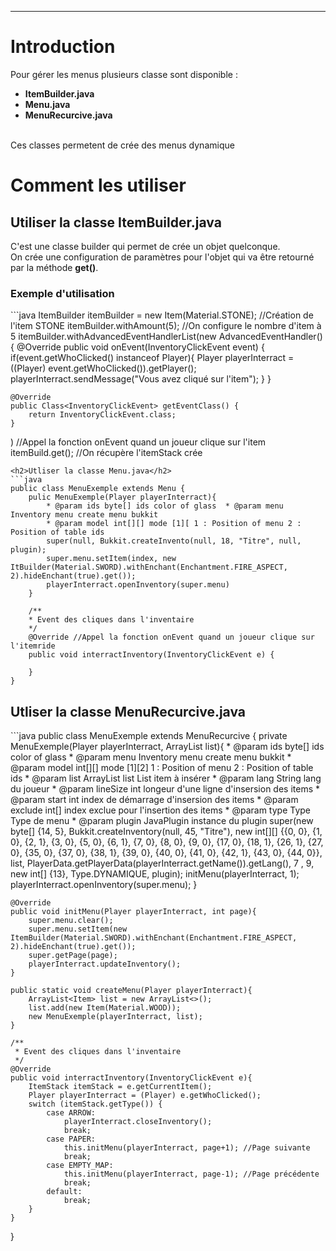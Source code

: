 <hr/>
<h1>Introduction</h1>
<p>Pour gérer les menus plusieurs classe sont disponible :
	<ul>
		<li><strong>ItemBuilder.java</strong></li>
		<li><strong>Menu.java</strong></li>
		<li><strong>MenuRecurcive.java</strong></li>
	</ul>
	<br/>
	Ces classes permetent de crée des menus dynamique
</p>
<h1>Comment les utiliser</h1>

<h2>Utiliser la classe ItemBuilder.java</h2>
<p>C'est une classe builder qui permet de crée un objet quelconque.
<br/>On crée une configuration de paramètres pour l'objet qui va être retourné par la méthode <strong>get()</strong>.
</p>
<h3>Exemple d'utilisation</h3>
```java
ItemBuilder itemBuilder = new Item(Material.STONE); //Création de l'item STONE
itemBuilder.withAmount(5); //On configure le nombre d'item à 5
itemBuilder.withAdvancedEventHandlerList(new AdvancedEventHandler<InventoryClickEvent>() {
    @Override
    public void onEvent(InventoryClickEvent event) {
        if(event.getWhoClicked() instanceof Player){
            Player playerInterract = ((Player) event.getWhoClicked()).getPlayer();
            playerInterract.sendMessage("Vous avez cliqué sur l'item");
        }
    }

    @Override
    public Class<InventoryClickEvent> getEventClass() {
        return InventoryClickEvent.class;
    }
) //Appel la fonction onEvent quand un joueur clique sur l'item
itemBuild.get(); //On récupère l'itemStack crée
```
<h2>Utliser la classe Menu.java</h2>
```java
public class MenuExemple extends Menu {
	pulic MenuExemple(Player playerInterract){
        * @param ids byte[] ids color of glass	* @param menu Inventory menu create menu bukkit
	    * @param model int[][] mode [1][ 1 : Position of menu 2 : Position of table ids
	    super(null, Bukkit.createInvento(null, 18, "Titre", null, plugin);
	    super.menu.setItem(index, new ItBuilder(Material.SWORD).withEnchant(Enchantment.FIRE_ASPECT, 2).hideEnchant(true).get());
	    playerInterract.openInventory(super.menu)	
	}
	
    /**
	* Event des cliques dans l'inventaire
	*/
	@Override //Appel la fonction onEvent quand un joueur clique sur l'itemride
	public void interractInventory(InventoryClickEvent e) {
		
    }
}
```

<h2>Utliser la classe MenuRecurcive.java</h2>
```java
public class MenuExemple extends MenuRecurcive {
	private MenuExemple(Player playerInterract, ArrayList<Item> list){
		* @param ids byte[] ids color of glass
		* @param menu Inventory menu create menu bukkit
		* @param model int[][] mode [1][2] 1 : Position of menu 2 : Position of table ids
		* @param list ArrayList<Item> list List item à insérer
		* @param lang String lang du joueur
		* @param lineSize int longeur d'une ligne d'insersion des items
		* @param start int index de démarrage d'insersion des items
		* @param exclude int[] index exclue pour l'insertion des items
		* @param type Type Type de menu
		* @param plugin JavaPlugin instance du plugin
		super(new byte[] {14, 5}, Bukkit.createInventory(null, 45, "Titre"), new int[][] {{0, 0}, {1, 0}, {2, 1}, {3, 0}, {5, 0}, {6, 1}, {7, 0}, {8, 0}, {9, 0}, {17, 0}, {18, 1}, {26, 1}, {27, 0}, {35, 0}, {37, 0}, {38, 1}, {39, 0}, {40, 0}, {41, 0}, {42, 1}, {43, 0}, {44, 0}}, list, PlayerData.getPlayerData(playerInterract.getName()).getLang(), 7 , 9,  new int[] {13}, Type.DYNAMIQUE, plugin);
		initMenu(playerInterract, 1);
		playerInterract.openInventory(super.menu);
	}

	@Override
	public void initMenu(Player playerInterract, int page){
		super.menu.clear();
		super.menu.setItem(new ItemBuilder(Material.SWORD).withEnchant(Enchantment.FIRE_ASPECT, 2).hideEnchant(true).get());
        super.getPage(page);
        playerInterract.updateInventory();
	}
	
	public static void createMenu(Player playerInterract){
		ArrayList<Item> list = new ArrayList<>();
		list.add(new Item(Material.WOOD));
		new MenuExemple(playerInterract, list);
    }

	/**
	 * Event des cliques dans l'inventaire
	 */
	@Override
	public void interractInventory(InventoryClickEvent e){
		ItemStack itemStack = e.getCurrentItem();
		Player playerInterract = (Player) e.getWhoClicked();
		switch (itemStack.getType()) {
			case ARROW:
				playerInterract.closeInventory();
				break;
			case PAPER:
				this.initMenu(playerInterract, page+1); //Page suivante
				break;
			case EMPTY_MAP:
				this.initMenu(playerInterract, page-1); //Page précédente
				break;
			default:
				break;
		}
	}

}
```
